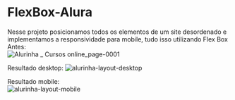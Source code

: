 # FlexBox-Alura

Nesse projeto posicionamos todos os elementos de um site desordenado e implementamos a responsividade para mobile, tudo isso utilizando Flex Box<br>
Antes:<br>![Alurinha _ Cursos online_page-0001](https://user-images.githubusercontent.com/67664122/217977277-959046d6-e394-4eed-8e1d-fda3ea81129c.jpg)<br>

Resultado desktop: 
![alurinha-layout-desktop](https://user-images.githubusercontent.com/67664122/217976907-01a3ad33-85a9-4a04-8991-b2552058076d.png)<br>

Resultado mobile: <br>
![alurinha-layout-mobile](https://user-images.githubusercontent.com/67664122/217976961-98ae3d59-46af-4f57-bca6-8d7fa22ff21a.png)<br>

